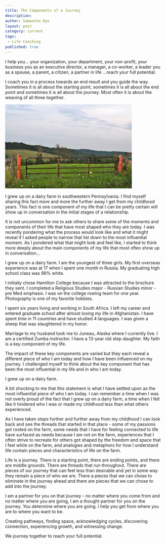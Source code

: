 ```yaml
---
title: The Components of a Journey
description:
author: Samantha Dye
layout: post
category: current
tags:
 - Life Coaching
published: true
---
```


I help you...
		your organization, your department, your non-profit, your business
		you as an executive director, a manager, a co-worker, a leader
		you as a spouse, a parent, a citizen, a partner in life
								...reach your full potential.

I coach you in a process towards an end result and you guide the way.  Sometimes it is all about the starting point, sometimes it is all about the end point and sometimes it is all about the journey.  Most often it is about the weaving of all three together.

![gate in a field](/images/content/post1.jpg)

I grew up on a dairy farm in southwestern Pennsylvania.  I find myself sharing this fact more and more the further away I get from my childhood years.  This fact is one component of my life that I can be pretty certain will show up in conversation in the initial stages of a relationship.

It is not uncommon for me to ask others to share some of the moments and components of their life that have most shaped who they are today.  I was recently pondering what the process would look like and what it might reveal if I asked people to narrow that list down to the most influential moment.  As I pondered what that might look and feel like, I started to think more deeply about the main components of my life that most often show up in conversation...

I grew up on a dairy farm.
	I am the youngest of three girls.
		My first overseas experience was at 17 when I spent one month in Russia.
			My graduating high school class was 99% white.

I initially chose Hamilton College because I was attracted to the brochure they sent.
	I completed a Religious Studies major - Russian Studies minor - pre Med emphasis.
		I was on the college rowing team for one year.
			Photography is one of my favorite hobbies.

I spent six years living and working in South Africa.
	I left my career and entered graduate school after almost losing my life in Afghanistan.
		I have spent time in 11 countries and have studied 4 languages.
			I was given a sheep that was slaughtered in my honor.

Marriage to my husband took me to Juneau, Alaska where I currently live.
	I am a certified Zumba instructor.
		I have a 13-year old step daughter.
			My faith is a key component of my life.


The impact of these key components are varied but they each reveal a different piece of who I am today and how I have been influenced on my journey.  I challenged myself to think about the key component that has been the most influential in my life and in who I am today.  

I grew up on a dairy farm.  

A bit shocking to me that this statement is what I have settled upon as the most influential piece of who I am today.  I can remember a time when I was not overly proud of the fact that I grew up on a dairy farm, a time when I felt like it hindered who I was or made my childhood less than what others experienced.  

As I have taken steps further and further away from my childhood I can look back and see the threads that started in that place - some of my passions got rooted on the farm, some needs that I have for feeling connected to life have surfaced as needs because I am not on the farm, experiences that I often strive to recreate for others got shaped by the freedom and space that I feel while on the farm, and analogies and metaphors for how I understand life contain pieces and characteristics of life on the farm.  

Life is a journey.  There is a starting point, there are ending points, and there are middle grounds.  There are threads that run throughout.  There are pieces of our journey that can feel less than desirable and yet in some way they remain a piece of who we are.  There a pieces that we can chose to eliminate in the journey ahead and there are pieces that we can chose to add into the journey.  

I am a partner for you on that journey - no matter where you come from and no matter where you are going, I am a thought partner for you on the journey.  You determine where you are going.  I help you get from where you are to where you want to be.  


Creating pathways, finding space, acknowledging cycles, discovering connection, experiencing growth, and witnessing change.

We journey together to reach your full potential.
